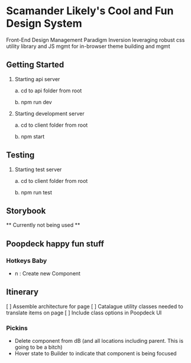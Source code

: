 # Scamander Likely's Cool and Fun Design System
Front-End Design Management Paradigm Inversion leveraging robust css utility library and JS mgmt for in-browser theme building and mgmt

## Getting Started

1. Starting api server

     a. cd to api folder from root
     
     b. npm run dev
     
2. Starting development server

     a. cd to client folder from root
     
     b. npm start

## Testing

1. Starting test server

     a. cd to client folder from root
     
     b. npm run test
     
## Storybook

** Currently not being used **

## Poopdeck happy fun stuff

### Hotkeys Baby

- n : Create new Component


## Itinerary

[ ] Assemble architecture for page
[ ] Catalague utility classes needed to translate items on page
[ ] Include class options in Poopdeck UI

### Pickins

- Delete component from dB (and all locations including parent. This is going to be a bitch)
- Hover state to Builder to indicate that component is being focused